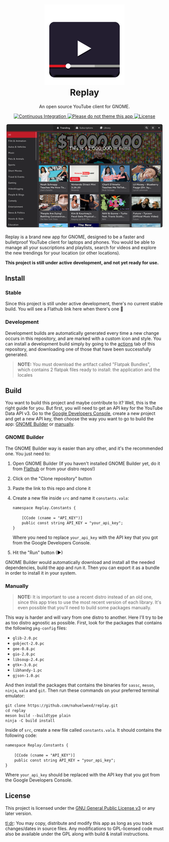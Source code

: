 <h1 align="center">
  <img src="data/icons/scalable/apps/com.github.nahuelwexd.Replay.svg"/>
  <br>
  Replay
</h1>
<p align="center">An open source YouTube client for GNOME.</p>
<p align="center">
  <a href="https://github.com/nahuelwexd/replay/actions">
    <img alt="Continuous Integration" src="https://github.com/nahuelwexd/replay/workflows/Continuous%20Integration/badge.svg"/>
  </a>
  <a href="https://stopthemingmy.app">
    <img alt="Please do not theme this app" src="https://stopthemingmy.app/badge.svg"/>
  </a>
  <a href="COPYING">
    <img alt="License" src="https://img.shields.io/github/license/nahuelwexd/replay?label=License&logo=gnu"/>
  </a>
<p>
<p align="center">
  <img alt="UI Concept" src="ui-concept.png"/>
</p>

Replay is a brand new app for GNOME, designed to be a faster and bulletproof YouTube client for
laptops and phones. You would be able to manage all your suscriptions and playlists, search for
videos and explore the new trendings for your location (or other locations).

**This project is still under active development, and not yet ready for use.**

## Install

### Stable

Since this project is still under active development, there's no current stable build. You will see
a Flathub link here when there's one 🙂️

### Development

Development builds are automatically generated every time a new change occurs in this repository,
and are marked with a custom icon and style. You can install a development build simply by going to
the [actions](https://github.com/nahuelwexd/replay/actions) tab of this repository, and downloading
one of those that have been successfully generated.

> **NOTE:** You must download the artifact called "Flatpak Bundles", which contains 2 flatpak files
ready to install: the application and the locales

## Build

You want to build this project and maybe contribute to it? Well, this is the right guide for you.
But first, you will need to get an API key for the YouTube Data API v3. Go to the
[Google Developers Console](https://console.developers.google.com), create a new project and
get a new API key, then choose the way you want to go to build the app:
[GNOME Builder](#gnome-builder) or [manually](#manually).

### GNOME Builder

The GNOME Builder way is easier than any other, and it's the recommended one. You just need to:

1. Open GNOME Builder (If you haven't installed GNOME Builder yet, do it from
   [Flathub](https://flathub.org/apps/details/org.gnome.Builder) or from your distro repos!)
2. Click on the "Clone repository" button
3. Paste the link to this repo and clone it
4. Create a new file inside `src` and name it `constants.vala`:

   ```vala
   namespace Replay.Constants {

       [CCode (cname = "API_KEY")]
       public const string API_KEY = "your_api_key";
   }
   ```

   Where you need to replace `your_api_key` with the API key that you got from the Google Developers
   Console.

5. Hit the "Run" button (▶)

GNOME Builder would automatically download and install all the needed dependencies, build the app
and run it. Then you can export it as a bundle in order to install it in your system.

### Manually

> **NOTE:** It is important to use a recent distro instead of an old one, since this app tries to
use the most recent version of each library. It's even possible that you'll need to build some
packages manually.

This way is harder and will vary from one distro to another. Here I'll try to be as too distro
agnostic as possible. First, look for the packages that contains the following `pkg-config` files:

- `glib-2.0.pc`
- `gobject-2.0.pc`
- `gee-0.8.pc`
- `gio-2.0.pc`
- `libsoup-2.4.pc`
- `gtk+-3.0.pc`
- `libhandy-1.pc`
- `gjson-1.0.pc`

And then install the packages that contains the binaries for `sassc`, `meson`, `ninja`, `vala` and
`git`. Then run these commands on your preferred terminal emulator:

```shell
git clone https://github.com/nahuelwexd/replay.git
cd replay
meson build --buildtype plain
ninja -C build install
```

Inside of `src`, create a new file called `constants.vala`. It should contains the following code:

```vala
namespace Replay.Constants {

    [CCode (cname = "API_KEY")]
    public const string API_KEY = "your_api_key";
}
```

Where `your_api_key` should be replaced with the API key that you got from the Google Developers
Console.

## License

This project is licensed under the [GNU General Public License v3](COPYING) or any later version.

[tl;dr](https://www.tldrlegal.com/l/gpl-3.0): You may copy, distribute and modify this app as long
as you track changes/dates in source files. Any modifications to GPL-licensed code must also be
available under the GPL along with build & install instructions.
